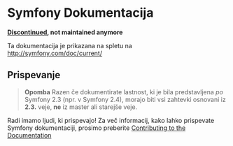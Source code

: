 Symfony Dokumentacija
=====================

**[Discontinued](http://symfony.com/blog/discontinuing-the-symfony-community-translations), not maintained anymore**

Ta dokumentacija je prikazana na spletu na http://symfony.com/doc/current/

Prispevanje
------------

>**Opomba**
>Razen če dokumentirate lastnost, ki je bila predstavljena *po* Symfony 2.3
>(npr. v Symfony 2.4), morajo biti vsi zahtevki osnovani iz **2.3.** veje,
>**ne** iz master ali starejše veje.

Radi imamo ljudi, ki prispevajo! Za več informacij, kako lahko prispevate
Symfony dokumentaciji, prosimo preberite
[Contributing to the Documentation](http://symfony.com/doc/current/contributing/documentation/overview.html)
